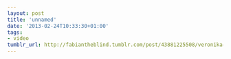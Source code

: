 ```yaml
---
layout: post
title: 'unnamed'
date: '2013-02-24T10:33:30+01:00'
tags:
- video
tumblr_url: http://fabiantheblind.tumblr.com/post/43881225508/veronika-samartseva-saz-my-first-film-made-as-a
---
```

